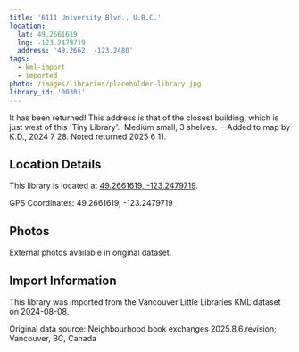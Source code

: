 ```yaml
---
title: '6111 University Blvd., U.B.C.'
location:
  lat: 49.2661619
  lng: -123.2479719
  address: '49.2662, -123.2480'
tags:
  - kml-import
  - imported
photo: /images/libraries/placeholder-library.jpg
library_id: '00301'
---
```

It has been returned!
This address is that of the closest building, which is just west of this 'Tiny Library'.  
Medium small, 3 shelves.
—Added to map by K.D., 2024 7 28.
Noted returned 2025 6 11.

## Location Details

This library is located at [49.2661619, -123.2479719](https://www.google.com/maps?q=49.2661619,-123.2479719).

GPS Coordinates: 49.2661619, -123.2479719

## Photos

External photos available in original dataset.

## Import Information

This library was imported from the Vancouver Little Libraries KML dataset on 2024-08-08.

Original data source: Neighbourhood book exchanges 2025.8.6.revision; Vancouver, BC, Canada
